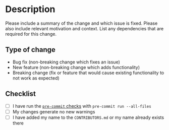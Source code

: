 # Description

Please include a summary of the change and which issue is fixed. Please also include relevant motivation and context.
List any dependencies that are required for this change.

## Type of change

<!-- As you go through the list, delete the ones that are not applicable. -->

- Bug fix (non-breaking change which fixes an issue)
- New feature (non-breaking change which adds functionality)
- Breaking change (fix or feature that would cause existing functionality to not work as expected)

## Checklist

- [ ] I have run the [`pre-commit` checks](https://pre-commit.com/) with `pre-commit run --all-files`
- [ ] My changes generate no new warnings
- [ ] I have added my name to the `CONTRIBUTORS.md` or my name already exists there

<!--
As you go through the checklist above, you can mark something as done by putting an x character in it

For example,
- [x] I have done this task
- [ ] I have not done this task
-->